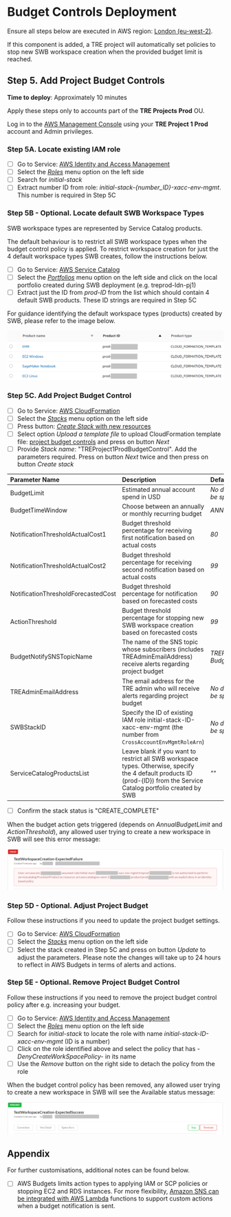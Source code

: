 # Budget Controls Deployment

Ensure all steps below are executed in AWS region: [London (eu-west-2)](https://eu-west-2.console.aws.amazon.com/).

If this component is added, a TRE project will automatically set policies to stop new SWB workspace creation when the provided budget limit is reached.

## Step 5. Add Project Budget Controls

**Time to deploy**: Approximately 10 minutes

Apply these steps only to accounts part of the **TRE Projects Prod** OU.

Log in to the [AWS Management Console](https://console.aws.amazon.com/) using your **TRE Project 1 Prod** account and Admin privileges.

### Step 5A. Locate existing IAM role

- [ ] Go to Service: [AWS Identity and Access Management](https://us-east-1.console.aws.amazon.com/iamv2/home#/home)
- [ ] Select the [_Roles_](https://us-east-1.console.aws.amazon.com/iamv2/home#/roles) menu option on the left side
- [ ] Search for _initial-stack_
- [ ] Extract number ID from role: _initial-stack-{number_ID}-xacc-env-mgmt_. This number is required in Step 5C

### Step 5B - Optional. Locate default SWB Workspace Types

SWB workspace types are represented by Service Catalog products.

The default behaviour is to restrict all SWB workspace types when the budget control policy is applied.
To restrict workspace creation for just the 4 default workspace types SWB creates, follow the instructions below.

- [ ] Go to Service: [AWS Service Catalog](https://eu-west-2.console.aws.amazon.com/servicecatalog/home?region=eu-west-2#/home)
- [ ] Select the [_Portfolios_](https://eu-west-2.console.aws.amazon.com/servicecatalog/home?region=eu-west-2#portfolios?activeTab=localAdminPortfolios)
      menu option on the left side and click on the local portfolio created during SWB deployment (e.g. treprod-ldn-pj1)
- [ ] Extract just the ID from _prod-ID_ from the list which should contain 4 default SWB products. These ID strings are required in Step 5C

For guidance identifying the default workspace types (products) created by SWB, please refer to the image below.

![SWB Service Catalog Product IDs](../../res/images/Guidance-ServiceCatalogProductsList.png)

### Step 5C. Add Project Budget Control

- [ ] Go to Service: [AWS CloudFormation](https://eu-west-2.console.aws.amazon.com/cloudformation/home?region=eu-west-2#/)
- [ ] Select the [_Stacks_](https://eu-west-2.console.aws.amazon.com/cloudformation/home?region=eu-west-2#/stacks) menu option on the left side
- [ ] Press button: [_Create Stack_ with new resources](https://eu-west-2.console.aws.amazon.com/cloudformation/home?region=eu-west-2#/stacks/create/template)
- [ ] Select option _Upload a template file_ to upload CloudFormation template file: [project budget controls](../../src/components/budget_controls/ProjectBudgetControl-Cfn.yaml) and press on button _Next_
- [ ] Provide _Stack name_: "TREProject1ProdBudgetControl". Add the parameters required. Press on button _Next_ twice and then press on button _Create stack_

| Parameter Name                      | Description                                                                                                                                                             | Default value                         |
| :---------------------------------- | :---------------------------------------------------------------------------------------------------------------------------------------------------------------------- | :------------------------------------ |
| BudgetLimit                         | Estimated annual account spend in USD                                                                                                                                   | _No default - must be specified_      |
| BudgetTimeWindow                    | Choose between an annually or monthly recurring budget                                                                                                                  | _ANNUALLY_                            |
| NotificationThresholdActualCost1    | Budget threshold percentage for receiving first notification based on actual costs                                                                                      | _80_                                  |
| NotificationThresholdActualCost2    | Budget threshold percentage for receiving second notification based on actual costs                                                                                     | _99_                                  |
| NotificationThresholdForecastedCost | Budget threshold percentage for notification based on forecasted costs                                                                                                  | _90_                                  |
| ActionThreshold                     | Budget threshold percentage for stopping new SWB workspace creation based on forecasted costs                                                                           | _99_                                  |
| BudgetNotifySNSTopicName            | The name of the SNS topic whose subscribers (includes TREAdminEmailAddress) receive alerts regarding project budget                                                     | _TREProject1Prod-BudgetNotifications_ |
| TREAdminEmailAddress                | The email address for the TRE admin who will receive alerts regarding project budget                                                                                    | _No default - must be specified_      |
| SWBStackID                          | Specify the ID of existing IAM role initial-stack-ID-xacc-env-mgmt (the number from `CrossAccountEnvMgmtRoleArn`)                                                       | _No default - must be specified_      |
| ServiceCatalogProductsList          | Leave blank if you want to restrict all SWB workspace types. Otherwise, specify the 4 default products ID (prod-{ID}) from the Service Catalog portfolio created by SWB | _""_                                  |

- [ ] Confirm the stack status is "CREATE_COMPLETE"

When the budget action gets triggered (depends on _AnnualBudgetLimit_ and _ActionThreshold_), any allowed user trying to create a new workspace in SWB will see this error message:

![SWB Workspace Creation Expected Failure](../../res/images/Status-DenySWBWorkspaceCreation.png)

### Step 5D - Optional. Adjust Project Budget

Follow these instructions if you need to update the project budget settings.

- [ ] Go to Service: [AWS CloudFormation](https://eu-west-2.console.aws.amazon.com/cloudformation/home?region=eu-west-2#/)
- [ ] Select the [_Stacks_](https://eu-west-2.console.aws.amazon.com/cloudformation/home?region=eu-west-2#/stacks) menu option on the left side
- [ ] Select the stack created in Step 5C and press on button _Update_ to adjust the parameters. Please note the changes will take up to 24 hours to reflect in AWS Budgets in terms of alerts and actions.

### Step 5E - Optional. Remove Project Budget Control

Follow these instructions if you need to remove the project budget control policy after e.g. increasing your budget.

- [ ] Go to Service: [AWS Identity and Access Management](https://us-east-1.console.aws.amazon.com/iamv2/home)
- [ ] Select the [_Roles_](https://us-east-1.console.aws.amazon.com/iamv2/home#/roles) menu option on the left side
- [ ] Search for _initial-stack_ to locate the role with name _initial-stack-ID-xacc-env-mgmt_ (ID is a number)
- [ ] Click on the role identified above and select the policy that has _-DenyCreateWorkSpacePolicy-_ in its name
- [ ] Use the _Remove_ button on the right side to detach the policy from the role

When the budget control policy has been removed, any allowed user trying to create a new workspace in SWB will see the Available status message:

![SWB Workspace Creation Expected Success](../../res/images/Status-AllowSWBWorkspaceCreation.png)

## Appendix

For further customisations, additional notes can be found below.

- [ ] AWS Budgets limits action types to applying IAM or SCP policies or stopping EC2 and RDS instances.
      For more flexibility, [Amazon SNS can be integrated with AWS Lambda](https://docs.aws.amazon.com/sns/latest/dg/sns-lambda-as-subscriber.html)
      functions to support custom actions when a budget notification is sent.
